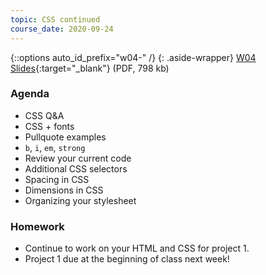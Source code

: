 ```yaml
---
topic: CSS continued
course_date: 2020-09-24
---
```


{::options auto_id_prefix="w04-" /}
{: .aside-wrapper}
<span class="highlighter">
[W04 Slides](files/w04.min.pdf){:target="_blank"} (PDF, 798 kb)
</span>


### Agenda
- CSS Q&A
- CSS + fonts
- Pullquote examples
- `b`, `i`, `em`, `strong`
- Review your current code
- Additional CSS selectors
- Spacing in CSS
- Dimensions in CSS
- Organizing your stylesheet

### Homework
- Continue to work on your HTML and CSS for project 1.
- Project 1 due at the beginning of class next week! 
